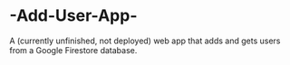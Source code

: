 # -Add-User-App-
A (currently unfinished, not deployed) web app that adds and gets users from a Google Firestore database. 
